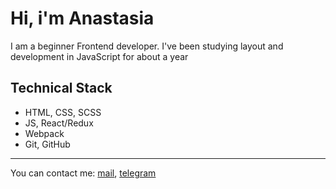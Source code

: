 # Hi, i'm Anastasia
I am a beginner Frontend developer. I've been studying layout and development in JavaScript for about a year
<br>
## Technical Stack
* HTML, CSS, SCSS
* JS, React/Redux
* Webpack
* Git, GitHub
---
You can contact me: [mail](1epova.aa@gmail.com "gmail"), [telegram](https://t.me/fuyuko27 "telegram")





